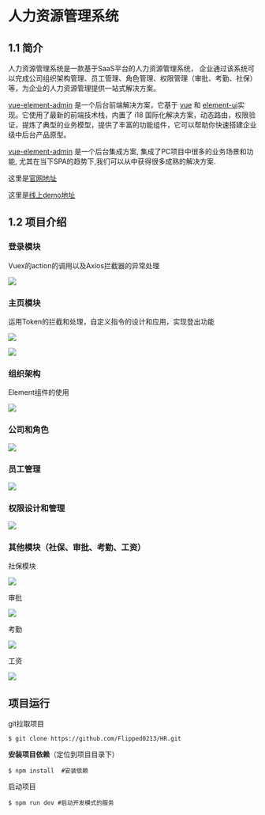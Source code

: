 # 人力资源管理系统

## 1.1 简介

人力资源管理系统是一款基于SaaS平台的人力资源管理系统， 企业通过该系统可以完成公司组织架构管理、员工管理、角色管理、权限管理（审批、考勤、社保）等，为企业的人力资源管理提供一站式解决方案。

[vue-element-admin](https://panjiachen.gitee.io/vue-element-admin-site/zh/) 是一个后台前端解决方案，它基于 [vue](https://github.com/vuejs/vue) 和 [element-ui](https://github.com/ElemeFE/element)实现。它使用了最新的前端技术栈，内置了 i18 国际化解决方案，动态路由，权限验证，提炼了典型的业务模型，提供了丰富的功能组件，它可以帮助你快速搭建企业级中后台产品原型。

[vue-element-admin](http://panjiachen.github.io/vue-element-admin) 是一个后台集成方案, 集成了PC项目中很多的业务场景和功能, 尤其在当下SPA的趋势下,我们可以从中获得很多成熟的解决方案.

这里是[官网地址](https://panjiachen.gitee.io/vue-element-admin-site/zh/)

这里是[线上demo地址](https://panjiachen.github.io/vue-element-admin/#/dashboard)

## 1.2 项目介绍

### 登录模块

Vuex的action的调用以及Axios拦截器的异常处理

![](D:\OneDrive\桌面\1.png)

### 主页模块

运用Token的拦截和处理，自定义指令的设计和应用，实现登出功能

![](D:\OneDrive\桌面\2.png)

![](D:\OneDrive\桌面\2-1.png)

### 组织架构

Element组件的使用

![](D:\OneDrive\桌面\3.png)

### 公司和角色



![](D:\OneDrive\桌面\4.png)

### 员工管理

![](D:\OneDrive\桌面\5.png)

### 权限设计和管理

![](D:\OneDrive\桌面\6.png)

### 其他模块（社保、审批、考勤、工资）

社保模块

![](D:\OneDrive\桌面\7.png)

审批

![](D:\OneDrive\桌面\8.png)

考勤

![](D:\OneDrive\桌面\9.png)

工资

![](D:\OneDrive\桌面\10.png)

## 项目运行

git拉取项目

```base
$ git clone https://github.com/Flipped0213/HR.git
```

**安装项目依赖**（定位到项目目录下）

```base
$ npm install  #安装依赖
```

启动项目

```base
$ npm run dev #启动开发模式的服务
```

